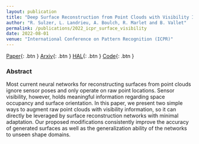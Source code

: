 ```yaml
---
layout: publication
title: "Deep Surface Reconstruction from Point Clouds with Visibility Information"
author: "R. Sulzer, L. Landrieu, A. Boulch, R. Marlet and B. Vallet"
permalink: /publications/2022_icpr_surface_visibility
date: 2022-08-01
venue: "International Conference on Pattern Recognition (ICPR)"
---
```


[Paper](https://ieeexplore.ieee.org/document/9956560){: .btn }
[Arxiv](https://arxiv.org/abs/2202.01810){: .btn }
[HAL](https://hal.archives-ouvertes.fr/hal-03575517/document){: .btn }
[Code](https://github.com/raphaelsulzer/dsrv-data){: .btn }

### Abstract

Most current neural networks for reconstructing surfaces from point clouds ignore sensor poses and only operate on raw point locations. Sensor visibility, however, holds meaningful information regarding space occupancy 
and surface orientation. In this paper, we present two simple ways to augment raw point clouds with visibility information, so it can directly be leveraged by surface reconstruction networks with minimal adaptation. 
Our proposed modifications consistently improve the accuracy of generated surfaces as well as the generalization ability of the networks to unseen shape domains. 